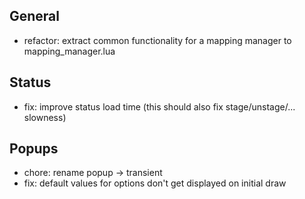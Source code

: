 ## General

* refactor: extract common functionality for a mapping manager to mapping_manager.lua

## Status

* fix: improve status load time (this should also fix stage/unstage/... slowness)

## Popups

* chore: rename popup -> transient
* fix: default values for options don't get displayed on initial draw
